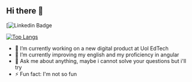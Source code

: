## Hi there 👋

[![Linkedin Badge](https://img.shields.io/badge/-Kevyn%20Marinho-0072b1?style=flat&logo=Linkedin&logoColor=white&link=https://www.linkedin.com/in/kevynmarinho)

[![Top Langs](https://github-readme-stats.vercel.app/api/top-langs/?username=kevyn-marinho&layout=compact)](https://github.com/rodrigorf/github-readme-stats)

- 🔭 I’m currently working on a new digital product at Uol EdTech
- 🌱 I’m currently improving my english and my proficiency in angular 
- 💬 Ask me about anything, maybe i cannot solve your questions but i'll try 
- ⚡ Fun fact: I'm not so fun
